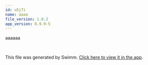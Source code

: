 ```yaml
---
id: u5j7i
name: aaaa
file_version: 1.0.2
app_version: 0.9.9-5
---
```


aaaaaa

<br/>

This file was generated by Swimm. [Click here to view it in the app](http://localhost:5000/repos/Z2l0aHViJTNBJTNBdGVzdC1naXRodWItYXBwJTNBJTNBc3dpbW1pbw==/docs/u5j7i).
